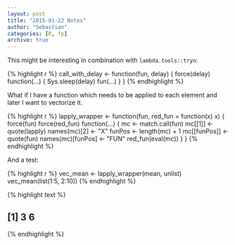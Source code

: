 ```yaml
---
layout: post
title: "2015-01-22 Notes"
author: "Sebastian"
categories: [R, fp]
archive: true
---
```


This might be interesting in combination with `lambda.tools::tryn`:


{% highlight r %}
call_with_delay <- function(fun, delay) {
    force(delay)
    function(...) {
        Sys.sleep(delay)
        fun(...)
    }
}
{% endhighlight %}

What if I have a function which needs to be applied to each element and later I want to vectorize it.


{% highlight r %}
lapply_wrapper <- function(fun, red_fun = function(x) x) {
    force(fun)
    force(red_fun)
    function(...) {
        mc <- match.call(fun)
        mc[[1]] <- quote(lapply)
        names(mc)[2] <- "X"
        funPos <- length(mc) + 1
        mc[[funPos]] <- quote(fun)
        names(mc)[funPos] <- "FUN"
        red_fun(eval(mc))
    }
}
{% endhighlight %}

And a test:


{% highlight r %}
vec_mean <- lapply_wrapper(mean, unlist)
vec_mean(list(1:5, 2:10))
{% endhighlight %}



{% highlight text %}
## [1] 3 6
{% endhighlight %}

